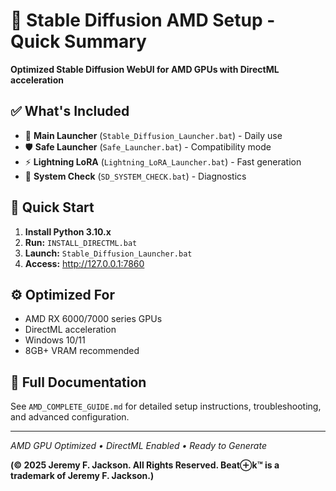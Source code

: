 # 🎨 Stable Diffusion AMD Setup - Quick Summary

**Optimized Stable Diffusion WebUI for AMD GPUs with DirectML acceleration**

## ✅ What's Included

- 🚀 **Main Launcher** (`Stable_Diffusion_Launcher.bat`) - Daily use
- 🛡️ **Safe Launcher** (`Safe_Launcher.bat`) - Compatibility mode  
- ⚡ **Lightning LoRA** (`Lightning_LoRA_Launcher.bat`) - Fast generation
- 🔧 **System Check** (`SD_SYSTEM_CHECK.bat`) - Diagnostics

## 🎯 Quick Start

1. **Install Python 3.10.x**
2. **Run:** `INSTALL_DIRECTML.bat`
3. **Launch:** `Stable_Diffusion_Launcher.bat`
4. **Access:** http://127.0.0.1:7860

## ⚙️ Optimized For

- AMD RX 6000/7000 series GPUs
- DirectML acceleration
- Windows 10/11
- 8GB+ VRAM recommended

## 📖 Full Documentation

See `AMD_COMPLETE_GUIDE.md` for detailed setup instructions, troubleshooting, and advanced configuration.

---

*AMD GPU Optimized • DirectML Enabled • Ready to Generate*

**(© 2025 Jeremy F. Jackson. All Rights Reserved. Beat⊕k™ is a trademark of Jeremy F. Jackson.)**